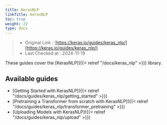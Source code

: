 ```yaml
---
title: KerasNLP
linkTitle: KerasNLP
toc: true
weight: 22
type: docs
---
```


> - Original Link : [https://keras.io/guides/keras_nlp/](https://keras.io/guides/keras_nlp/)
> - Last Checked at : 2024-11-19

These guides cover the [KerasNLP]({{< relref "/docs/keras_nlp" >}}) library.

## Available guides

- [Getting Started with KerasNLP]({{< relref "/docs/guides/keras_nlp/getting_started" >}})
- [Pretraining a Transformer from scratch with KerasNLP]({{< relref "/docs/guides/keras_nlp/transformer_pretraining" >}})
- [Uploading Models with KerasNLP]({{< relref "/docs/guides/keras_nlp/upload" >}})
